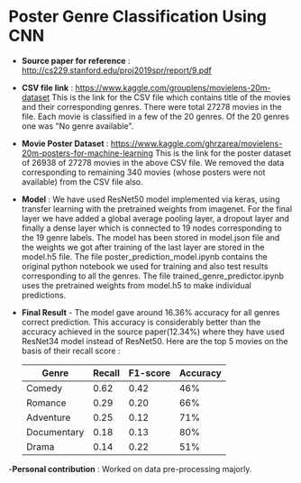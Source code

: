 # Poster Genre Classification Using CNN
- **Source paper for reference** : http://cs229.stanford.edu/proj2019spr/report/9.pdf
- **CSV file link** : https://www.kaggle.com/grouplens/movielens-20m-dataset
   This is the link for the CSV file which contains title of the movies and their corresponding genres. There were total 27278 movies in the file. Each movie is classified in a few    of the 20 genres. Of the 20 genres one was "No genre available".
- **Movie Poster Dataset** : https://www.kaggle.com/ghrzarea/movielens-20m-posters-for-machine-learning
   This is the link for the poster dataset of 26938 of 27278 movies in the above CSV file. We removed the data corresponding to remaining 340 movies (whose posters were not            available) from the CSV file also.
- **Model**  : We have used ResNet50 model implemented via keras, using transfer learning with the pretrained weights from imagenet. For the final layer we have added a global average pooling layer, a dropout layer and finally a dense layer which is connected to 19 nodes corresponding to the 19 genre labels. The model has been stored in model.json file and the weights we got after training of the last layer are stored in the model.h5 file. The file poster_prediction_model.ipynb contains the original python notebook we used for training and also test results corresponding to all the genres. The file trained_genre_predictor.ipynb uses the pretrained weights from model.h5 to make individual predictions.
- **Final Result** - The model gave around 16.36% accuracy for all genres correct prediction. This accuracy is considerably better than the accuracy achieved in the source paper(12.34%) where they have used ResNet34 model instead of ResNet50. Here are the top 5 movies on the basis of their recall score :

   | **Genre**  | **Recall** | **F1-score** | **Accuracy** |
   | ---------- | ---------- | ------------ | ------------ |
   | Comedy     | 0.62       | 0.42         | 46%          |
   | Romance    | 0.29       | 0.20         | 66%          |
   | Adventure  | 0.25       | 0.12         | 71%          |
   | Documentary| 0.18       | 0.13         | 80%          |
   | Drama      | 0.14       | 0.22         | 51%          |
   
-**Personal contribution** : Worked on data pre-processing majorly.
